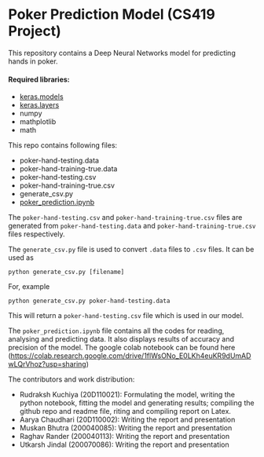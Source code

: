 # Poker Prediction Model (CS419 Project)

This repository contains a Deep Neural Networks model for predicting hands in poker. 

#### Required libraries:
- [keras.models](https://phoenixnap.com/kb/how-to-install-keras-on-linux)
- [keras.layers](https://phoenixnap.com/kb/how-to-install-keras-on-linux)
- numpy
- mathplotlib
- math

This repo contains following files:
- poker-hand-testing.data
- poker-hand-training-true.data
- poker-hand-testing.csv
- poker-hand-training-true.csv
- generate_csv.py
- [poker_prediction.ipynb](https://colab.research.google.com/drive/1flWsONo_E0LKh4euKR9dUmADwLQrVhoz?usp=sharing)

The `poker-hand-testing.csv` and `poker-hand-training-true.csv` files are generated from `poker-hand-testing.data` and `poker-hand-training-true.csv` files respectively.

The `generate_csv.py` file is used to convert `.data` files to `.csv` files. It can be used as 
```
python generate_csv.py [filename]
```

For, example
```
python generate_csv.py poker-hand-testing.data
```
This will return a `poker-hand-testing.csv` file which is used in our model.

The `poker_prediction.ipynb` file contains all the codes for reading, analysing and predicting data. It also displays results of accuracy and precision of the model. The google colab notebook can be found here (https://colab.research.google.com/drive/1flWsONo_E0LKh4euKR9dUmADwLQrVhoz?usp=sharing)

The contributors and work distribution:
- Rudraksh Kuchiya (20D110021): Formulating the model, writing the python notebook, fitting the model and generating results; compiling the github repo and readme file, riting and compiling report on Latex.
- Aarya Chaudhari (20D110002): Writing the report and presentation
- Muskan Bhutra (200040085): Writing the report and presentation
- Raghav Rander (200040113): Writing the report and presentation
- Utkarsh Jindal (200070086): Writing the report and presentation

